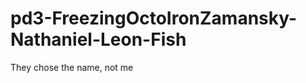 pd3-FreezingOctoIronZamansky-Nathaniel-Leon-Fish
================================================

They chose the name, not me
